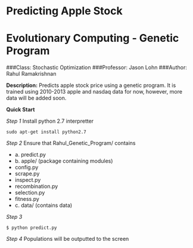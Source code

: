 Predicting Apple Stock
======================
Evolutionary Computing - Genetic Program
========================================

###Class: Stochastic Optimization
###Professor: Jason Lohn
###Author: Rahul Ramakrishnan

**Description:**
Predicts apple stock price using a genetic program. 
It is trained using 2010-2013 apple and nasdaq data for
now, however, more data will be added soon.


**Quick Start**

*Step 1*
Install python 2.7 interpretter

```
sudo apt-get install python2.7
```

*Step 2*
Ensure that Rahul_Genetic_Program/ contains
- a. predict.py
- b. apple/ (package containing modules)
- config.py
- scrape.py
- inspect.py
- recombination.py
- selection.py
- fitness.py
- c. data/ (contains data)

*Step 3*

```
$ python predict.py
```

*Step 4*
Populations will be outputted to the screen


